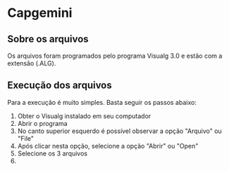 # Capgemini

## Sobre os arquivos
  Os arquivos foram programados pelo programa Visualg 3.0 e estão com a extensão (.ALG).

## Execução dos arquivos
  Para a execução é muito simples. Basta seguir os passos abaixo:
1. Obter o Visualg instalado em seu computador
2. Abrir o programa
3. No canto superior esquerdo é possível observar a opção "Arquivo" ou "File"
4. Após clicar nesta opção, selecione a opção "Abrir" ou "Open"
5. Selecione os 3 arquivos
6. 
